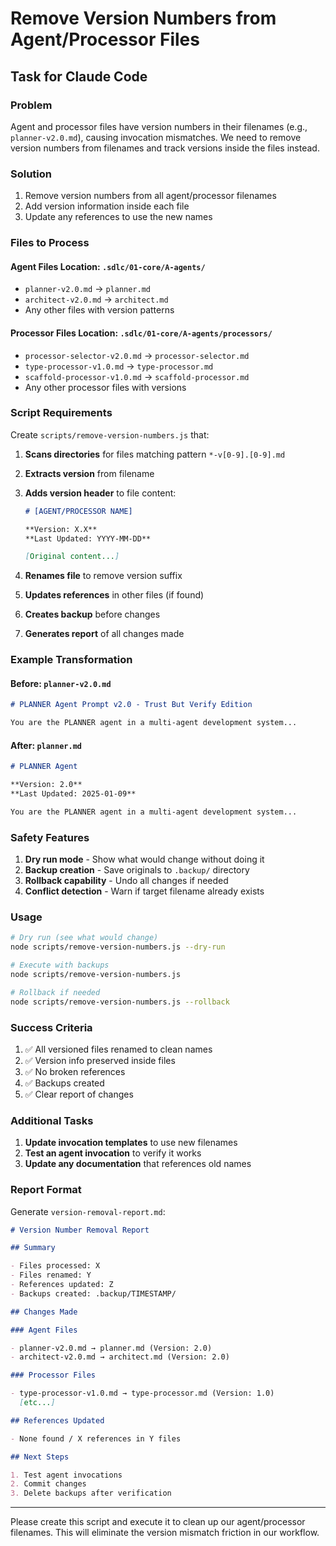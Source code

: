 # Remove Version Numbers from Agent/Processor Files

## Task for Claude Code

### Problem

Agent and processor files have version numbers in their filenames (e.g., `planner-v2.0.md`), causing invocation mismatches. We need to remove version numbers from filenames and track versions inside the files instead.

### Solution

1. Remove version numbers from all agent/processor filenames
2. Add version information inside each file
3. Update any references to use the new names

### Files to Process

#### Agent Files Location: `.sdlc/01-core/A-agents/`

- `planner-v2.0.md` → `planner.md`
- `architect-v2.0.md` → `architect.md`
- Any other files with version patterns

#### Processor Files Location: `.sdlc/01-core/A-agents/processors/`

- `processor-selector-v2.0.md` → `processor-selector.md`
- `type-processor-v1.0.md` → `type-processor.md`
- `scaffold-processor-v1.0.md` → `scaffold-processor.md`
- Any other processor files with versions

### Script Requirements

Create `scripts/remove-version-numbers.js` that:

1. **Scans directories** for files matching pattern `*-v[0-9].[0-9].md`
2. **Extracts version** from filename
3. **Adds version header** to file content:

   ```markdown
   # [AGENT/PROCESSOR NAME]

   **Version: X.X**
   **Last Updated: YYYY-MM-DD**

   [Original content...]
   ```

4. **Renames file** to remove version suffix
5. **Updates references** in other files (if found)
6. **Creates backup** before changes
7. **Generates report** of all changes made

### Example Transformation

#### Before: `planner-v2.0.md`

```markdown
# PLANNER Agent Prompt v2.0 - Trust But Verify Edition

You are the PLANNER agent in a multi-agent development system...
```

#### After: `planner.md`

```markdown
# PLANNER Agent

**Version: 2.0**
**Last Updated: 2025-01-09**

You are the PLANNER agent in a multi-agent development system...
```

### Safety Features

1. **Dry run mode** - Show what would change without doing it
2. **Backup creation** - Save originals to `.backup/` directory
3. **Rollback capability** - Undo all changes if needed
4. **Conflict detection** - Warn if target filename already exists

### Usage

```bash
# Dry run (see what would change)
node scripts/remove-version-numbers.js --dry-run

# Execute with backups
node scripts/remove-version-numbers.js

# Rollback if needed
node scripts/remove-version-numbers.js --rollback
```

### Success Criteria

1. ✅ All versioned files renamed to clean names
2. ✅ Version info preserved inside files
3. ✅ No broken references
4. ✅ Backups created
5. ✅ Clear report of changes

### Additional Tasks

1. **Update invocation templates** to use new filenames
2. **Test an agent invocation** to verify it works
3. **Update any documentation** that references old names

### Report Format

Generate `version-removal-report.md`:

```markdown
# Version Number Removal Report

## Summary

- Files processed: X
- Files renamed: Y
- References updated: Z
- Backups created: .backup/TIMESTAMP/

## Changes Made

### Agent Files

- planner-v2.0.md → planner.md (Version: 2.0)
- architect-v2.0.md → architect.md (Version: 2.0)

### Processor Files

- type-processor-v1.0.md → type-processor.md (Version: 1.0)
  [etc...]

## References Updated

- None found / X references in Y files

## Next Steps

1. Test agent invocations
2. Commit changes
3. Delete backups after verification
```

---

Please create this script and execute it to clean up our agent/processor filenames. This will eliminate the version mismatch friction in our workflow.
